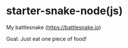 # starter-snake-node(js)

My battlesnake (https://battlesnake.io)

Goal: Just eat one piece of food!